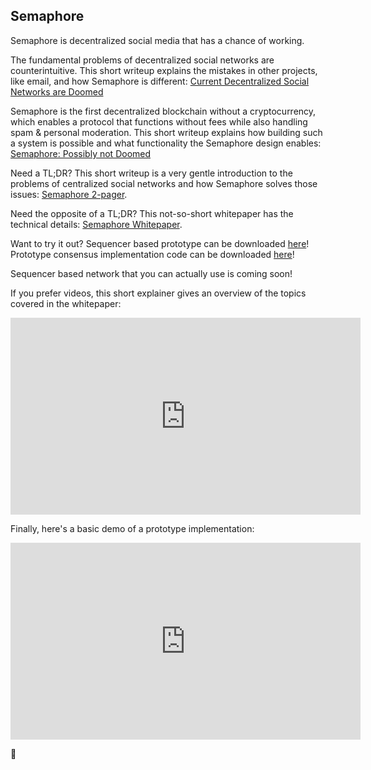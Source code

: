 ## Semaphore

Semaphore is decentralized social media that has a chance of working.

The fundamental problems of decentralized social networks are counterintuitive. This short writeup explains the mistakes in other projects, like email, and how Semaphore is different: 
<a href="https://github.com/SirLemmings/Semaphore-Demo/blob/main/Current%20Decentralized%20Social%20Networks%20are%20Doomed.pdf" target="_blank">Current Decentralized Social Networks are Doomed</a>

Semaphore is the first decentralized blockchain without a cryptocurrency, which enables a protocol that functions without fees while also handling spam & personal moderation. This short writeup explains how building such a system is possible and what functionality the Semaphore design enables: 
<a href="https://github.com/SirLemmings/Semaphore-Demo/blob/main/Semaphore-%20Possibly%20not%20Doomed.pdf" target="_blank">Semaphore: Possibly not Doomed</a>

Need a TL;DR? This short writeup is a very gentle introduction to the problems of centralized social networks and how Semaphore solves those issues: 
<a href="https://github.com/SirLemmings/Semaphore-Demo/blob/main/semaphore_2_pager.pdf" target="_blank">Semaphore 2-pager</a>.

Need the opposite of a TL;DR? This not-so-short whitepaper has the technical details: 
<a href="https://github.com/SirLemmings/Semaphore-Demo/blob/main/Semaphore%20White%20Paper.pdf" target="_blank">Semaphore Whitepaper</a>.

Want to try it out? 
Sequencer based prototype can be downloaded <a href="https://github.com/SirLemmings/Semaphore_Sequencer" target="_blank">here</a>!
Prototype consensus implementation code can be downloaded <a href="https://github.com/SirLemmings/Semaphore-Demo/tree/main/Semaphore" target="_blank">here</a>!


Sequencer based network that you can actually use is coming soon!

If you prefer videos, this short explainer gives an overview of the topics covered in the whitepaper:

<iframe width="560" height="315" src="https://www.youtube.com/embed/tXhwmqeeuto" title="YouTube video player" frameborder="0" allow="accelerometer; autoplay; clipboard-write; encrypted-media; gyroscope; picture-in-picture" allowfullscreen></iframe>

Finally, here's a basic demo of a prototype implementation:

<iframe width="560" height="315" src="https://www.youtube.com/embed/gjo0V2Z3iJE" title="YouTube video player" frameborder="0" allow="accelerometer; autoplay; clipboard-write; encrypted-media; gyroscope; picture-in-picture" allowfullscreen></iframe>

🫡


